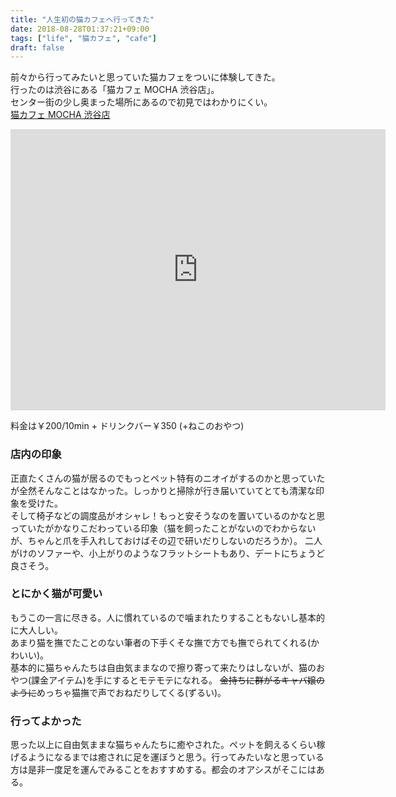 ```yaml
---
title: "人生初の猫カフェへ行ってきた"
date: 2018-08-28T01:37:21+09:00
tags: ["life", "猫カフェ", "cafe"]
draft: false
---
```


前々から行ってみたいと思っていた猫カフェをついに体験してきた。  
行ったのは渋谷にある「猫カフェ MOCHA 渋谷店」。  
センター街の少し奥まった場所にあるので初見ではわかりにくい。  
[猫カフェ MOCHA 渋谷店](http://catmocha.jp/shibuya/)  
<!-- GoogleMap -->
<iframe src="https://www.google.com/maps/embed?pb=!1m18!1m12!1m3!1d3241.64354343247!2d139.6952313150831!3d35.661152980199006!2m3!1f0!2f0!3f0!3m2!1i1024!2i768!4f13.1!3m3!1m2!1s0x60188ca9739f8b81%3A0x9d4a7fe416173b2c!2z54yr44Kr44OV44KnIE1vQ0hB77yI44Oi44Kr77yJ5riL6LC35bqX!5e0!3m2!1sja!2sjp!4v1535388555538" width="600" height="450" frameborder="0" style="border:0" allowfullscreen></iframe>

料金は￥200/10min + ドリンクバー￥350 (+ねこのおやつ)

### 店内の印象

正直たくさんの猫が居るのでもっとペット特有のニオイがするのかと思っていたが全然そんなことはなかった。しっかりと掃除が行き届いていてとても清潔な印象を受けた。  
そして椅子などの調度品がオシャレ！もっと安そうなのを置いているのかなと思っていたがかなりこだわっている印象（猫を飼ったことがないのでわからないが、ちゃんと爪を手入れしておけばその辺で研いだりしないのだろうか）。
二人がけのソファーや、小上がりのようなフラットシートもあり、デートにちょうど良さそう。

### とにかく猫が可愛い

もうこの一言に尽きる。人に慣れているので噛まれたりすることもないし基本的に大人しい。  
あまり猫を撫でたことのない筆者の下手くそな撫で方でも撫でられてくれる(かわいい)。  
基本的に猫ちゃんたちは自由気ままなので擦り寄って来たりはしないが、猫のおやつ(課金アイテム)を手にするとモテモテになれる。 ~~金持ちに群がるキャバ嬢のように~~めっちゃ猫撫で声でおねだりしてくる(ずるい)。

### 行ってよかった
思った以上に自由気ままな猫ちゃんたちに癒やされた。ペットを飼えるくらい稼げるようになるまでは癒されに足を運ぼうと思う。行ってみたいなと思っている方は是非一度足を運んでみることをおすすめする。都会のオアシスがそこにはある。
